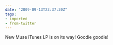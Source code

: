 ```yaml
---
date: "2009-09-13T23:37:30Z"
tags:
- imported
- from-twitter
---
```

New Muse iTunes LP is on its way! Goodie goodie!
